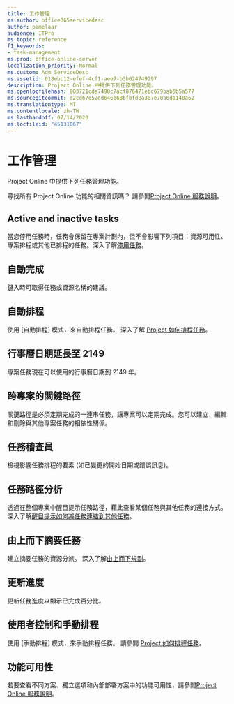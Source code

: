 ```yaml
---
title: 工作管理
ms.author: office365servicedesc
author: pamelaar
audience: ITPro
ms.topic: reference
f1_keywords:
- task-management
ms.prod: office-online-server
localization_priority: Normal
ms.custom: Adm_ServiceDesc
ms.assetid: 018ebc12-efef-4cf1-aee7-b3b024749297
description: Project Online 中提供下列任務管理功能。
ms.openlocfilehash: 803721cda7498c7acf876471ebc679bab5b5a577
ms.sourcegitcommit: d2cd67e52dd646b68bfbfd8a387e70a6da140a62
ms.translationtype: MT
ms.contentlocale: zh-TW
ms.lasthandoff: 07/14/2020
ms.locfileid: "45131067"
---
```

# <a name="task-management"></a>工作管理

Project Online 中提供下列任務管理功能。
  
尋找所有 Project Online 功能的相關資訊嗎？ 請參閱[Project Online 服務說明](project-online-service-description.md)。
  
## <a name="active-and-inactive-tasks"></a>Active and inactive tasks

當您停用任務時，任務會保留在專案計劃內，但不會影響下列項目：資源可用性、專案排程或其他已排程的任務。深入了解[停用任務](https://go.microsoft.com/fwlink/p/?LinkId=271335)。
  
## <a name="auto-complete"></a>自動完成

鍵入時可取得任務或資源名稱的建議。 
  
## <a name="automatic-scheduling"></a>自動排程

使用 [自動排程] 模式，來自動排程任務。 深入了解 [Project 如何排程任務](https://go.microsoft.com/fwlink/p/?LinkId=271331)。 
  
## <a name="calendar-date-extended-to-2149"></a>行事曆日期延長至 2149

專案任務現在可以使用的行事曆日期到 2149 年。 
  
## <a name="cross-project-critical-path"></a>跨專案的關鍵路徑

關鍵路徑是必須定期完成的一連串任務，讓專案可以定期完成。您可以建立、編輯和刪除與其他專案任務的相依性關係。 
  
## <a name="task-inspector"></a>任務稽查員

檢視影響任務排程的要素 (如已變更的開始日期或錯誤訊息)。
  
## <a name="task-path-analysis"></a>任務路徑分析

透過在整個專案中醒目提示任務路徑，藉此查看某個任務與其他任務的連接方式。深入了解[醒目提示如何將任務連結到其他任務](https://go.microsoft.com/fwlink/p/?LinkId=271345)。
  
## <a name="top-down-summary-tasks"></a>由上而下摘要任務

建立摘要任務的資源分派。 深入了解[由上而下規劃](https://go.microsoft.com/fwlink/p/?LinkId=271333)。
  
## <a name="update-progress"></a>更新進度

更新任務進度以顯示已完成百分比。
  
## <a name="user-controlled-and-manual-scheduling"></a>使用者控制和手動排程

使用 [手動排程] 模式，來手動排程任務。 請參閱 [Project 如何排程任務](https://go.microsoft.com/fwlink/p/?LinkId=271331)。
  
## <a name="feature-availability"></a>功能可用性

若要查看不同方案、獨立選項和內部部署方案中的功能可用性，請參閱[Project Online 服務說明](project-online-service-description.md)。
  